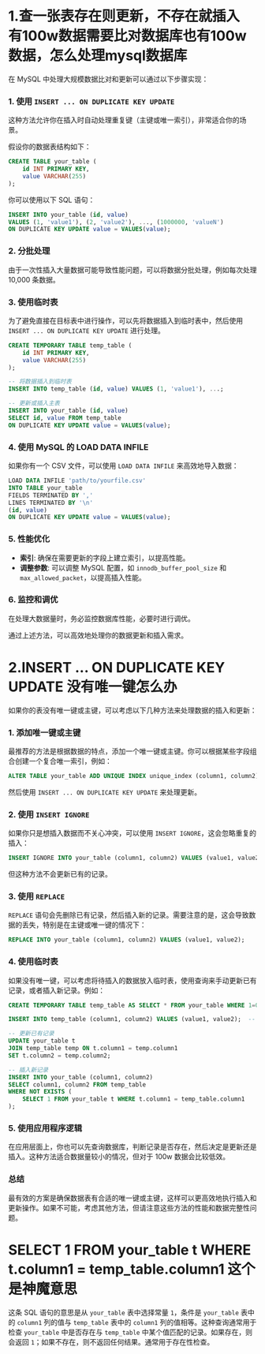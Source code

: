 # 1.查一张表存在则更新，不存在就插入  有100w数据需要比对数据库也有100w数据，怎么处理mysql数据库
在 MySQL 中处理大规模数据比对和更新可以通过以下步骤实现：

### 1. 使用 `INSERT ... ON DUPLICATE KEY UPDATE`

这种方法允许你在插入时自动处理重复键（主键或唯一索引），非常适合你的场景。

假设你的数据表结构如下：

```sql
CREATE TABLE your_table (
    id INT PRIMARY KEY,
    value VARCHAR(255)
);
```

你可以使用以下 SQL 语句：

```sql
INSERT INTO your_table (id, value)
VALUES (1, 'value1'), (2, 'value2'), ..., (1000000, 'valueN')
ON DUPLICATE KEY UPDATE value = VALUES(value);
```

### 2. 分批处理

由于一次性插入大量数据可能导致性能问题，可以将数据分批处理，例如每次处理 10,000 条数据。

### 3. 使用临时表

为了避免直接在目标表中进行操作，可以先将数据插入到临时表中，然后使用 `INSERT ... ON DUPLICATE KEY UPDATE` 进行处理。

```sql
CREATE TEMPORARY TABLE temp_table (
    id INT PRIMARY KEY,
    value VARCHAR(255)
);

-- 将数据插入到临时表
INSERT INTO temp_table (id, value) VALUES (1, 'value1'), ...;

-- 更新或插入主表
INSERT INTO your_table (id, value)
SELECT id, value FROM temp_table
ON DUPLICATE KEY UPDATE value = VALUES(value);
```

### 4. 使用 MySQL 的 LOAD DATA INFILE

如果你有一个 CSV 文件，可以使用 `LOAD DATA INFILE` 来高效地导入数据：

```sql
LOAD DATA INFILE 'path/to/yourfile.csv'
INTO TABLE your_table
FIELDS TERMINATED BY ','
LINES TERMINATED BY '\n'
(id, value)
ON DUPLICATE KEY UPDATE value = VALUES(value);
```

### 5. 性能优化

- **索引**: 确保在需要更新的字段上建立索引，以提高性能。
- **调整参数**: 可以调整 MySQL 配置，如 `innodb_buffer_pool_size` 和 `max_allowed_packet`，以提高插入性能。

### 6. 监控和调优

在处理大数据量时，务必监控数据库性能，必要时进行调优。

通过上述方法，可以高效地处理你的数据更新和插入需求。

# 2.INSERT ... ON DUPLICATE KEY UPDATE  没有唯一键怎么办
如果你的表没有唯一键或主键，可以考虑以下几种方法来处理数据的插入和更新：

### 1. 添加唯一键或主键

最推荐的方法是根据数据的特点，添加一个唯一键或主键。你可以根据某些字段组合创建一个复合唯一索引，例如：

```sql
ALTER TABLE your_table ADD UNIQUE INDEX unique_index (column1, column2);
```

然后使用 `INSERT ... ON DUPLICATE KEY UPDATE` 来处理更新。

### 2. 使用 `INSERT IGNORE`

如果你只是想插入数据而不关心冲突，可以使用 `INSERT IGNORE`，这会忽略重复的插入：

```sql
INSERT IGNORE INTO your_table (column1, column2) VALUES (value1, value2);
```

但这种方法不会更新已有的记录。

### 3. 使用 `REPLACE`

`REPLACE` 语句会先删除已有记录，然后插入新的记录。需要注意的是，这会导致数据的丢失，特别是在主键或唯一键的情况下：

```sql
REPLACE INTO your_table (column1, column2) VALUES (value1, value2);
```

### 4. 使用临时表

如果没有唯一键，可以考虑将待插入的数据放入临时表，使用查询来手动更新已有记录，或者插入新记录。例如：

```sql
CREATE TEMPORARY TABLE temp_table AS SELECT * FROM your_table WHERE 1=0;  -- 创建结构相同的临时表

INSERT INTO temp_table (column1, column2) VALUES (value1, value2);  -- 插入数据

-- 更新已有记录
UPDATE your_table t
JOIN temp_table temp ON t.column1 = temp.column1
SET t.column2 = temp.column2;

-- 插入新记录
INSERT INTO your_table (column1, column2)
SELECT column1, column2 FROM temp_table
WHERE NOT EXISTS (
    SELECT 1 FROM your_table t WHERE t.column1 = temp_table.column1
);
```

### 5. 使用应用程序逻辑

在应用层面上，你也可以先查询数据库，判断记录是否存在，然后决定是更新还是插入。这种方法适合数据量较小的情况，但对于 100w 数据会比较低效。

### 总结

最有效的方案是确保数据表有合适的唯一键或主键，这样可以更高效地执行插入和更新操作。如果不可能，考虑其他方法，但请注意这些方法的性能和数据完整性问题。

#  SELECT 1 FROM your_table t WHERE t.column1 = temp_table.column1  这个是神魔意思
这条 SQL 语句的意思是从 `your_table` 表中选择常量 `1`，条件是 `your_table` 表中的 `column1` 列的值与 `temp_table` 表中的 `column1` 列的值相等。这种查询通常用于检查 `your_table` 中是否存在与 `temp_table` 中某个值匹配的记录。如果存在，则会返回 `1`；如果不存在，则不返回任何结果。通常用于存在性检查。